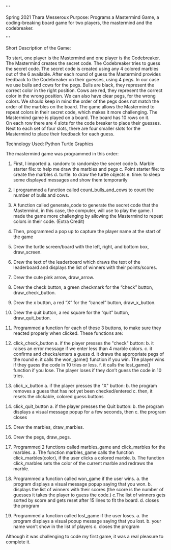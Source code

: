 '''

Spring 2021
Thara Messeroux
Purpose: Programs a Mastermind Game, a coding-breaking board game for two players, 
the mastermind and the codebreaker.

'''

Short Description of the Game:

To start, one player is the Mastermind and one player is the Codebreaker. 
The Mastermind creates the secret code. The Codebreaker tries to guess the secret 
code. The secret code is created using any 4 colored marbles out of the 6 available. 
After each round of guess the Mastermind provides feedback to the Codebreaker 
on their guesses, using 4 pegs. In our case we use bulls and cows for the pegs. 
Bulls are black, they represent the correct color in the right position. 
Cows are red, they represent the correct color in the wrong position. 
We can also have clear pegs, for the wrong colors. We should keep in mind 
the order of the pegs does not match the order of the marbles on the board.
The game allows the Mastermind to repeat colors in their secret code, which
makes it more challenging.
The Mastermind game is played on a board. The board has 10 rows on it.  
On each row there are 4 slots for the code breaker to place their guesses. 
Next to each set of four slots, there are four smaller slots for the Mastermind 
to place their feedback for each guess.

Technology Used: Python Turtle Graphics
 
The mastermind game was programmed in this order:

1. First, I imported 
	a. random: to randomize the secret code
	b. Marble starter file: to help me draw the marbles and pegs
	c. Point starter file: to create the marbles
	d. turtle: to draw the turtle objects
	e. time: to sleep some displayed messages and show them temporarily

2. I programmed a function called count_bulls_and_cows to count the number 
   of bulls and cows.

3. A function called generate_code to generate the secret code that the Mastermind, 
  in this case, the computer, will use to play the game. I made the game more 
  challenging by allowing the Mastermind to repeat colors in their code. (Extra Credit)

4. Then, programmed a pop up to capture the player name at the start of the game

5. Drew the turtle screen/board with the left, right, and bottom box, draw_screen.

6. Drew the text of the leaderboard which draws the text of the leaderboard and displays 
  the list of winners with their points/scores. 

7. Drew the cute pink arrow, draw_arrow. 

8. Drew the check button, a green checkmark for the “check” button, draw_check_button.

9. Drew the x button, a red “X” for the “cancel” button, draw_x_button.

10. Drew the quit button, a red square for the “quit” button, draw_quit_button.

11. Programmed a function for each of these 3 buttons, to make sure they reacted 
    properly when clicked. These functions are:

12. click_check_button
	a. if the player presses the "check" button:
	b. it raises an error message if we enter less than 4 marble colors.
	c. it confirms and checks/enters a guess 
	d. it draws the appropriate pegs of the round
	e. it calls the won_game() function if you win. The player wins if 
	   they guess the code in 10 tries or less. 
	f. it calls the lost_game() function if you lose. The player loses 
           if they don’t guess the code in 10 tries.

13. click_x_button
	a. if the player presses the "X" button:
	b. the program removes a guess that has not yet been checked/entered
	c. then, it resets the clickable, colored guess buttons 

14. click_quit_button
 	a. if the player presses the Quit button:
 	b. the program displays a visual message popup for a few seconds, then
 	c. the program closes

15. Drew the marbles, draw_marbles.

16. Drew the pegs, draw_pegs.

17. Programmed 2 functions called marbles_game and click_marbles for the marbles.
	a. The function marbles_game calls the function click_marbles(color), 
	   if the user clicks a colored marble.
	b. The function click_marbles sets the color of the current marble 
           and redraws the marble.

18. Programmed a function called won_game if the user wins.
	a. the program displays a visual message popup saying that you won.
	b. displays the list of winners with their scores (the score is the number of guesses 
	  it takes the player to guess the code.)
	c.The list of winners gets sorted by score and gets reset after 15 lines to fit the board. 
	d. closes the program 

19. Programmed a function called lost_game if the user loses.
	a. the program displays a visual popup message saying that you lost.
	b. your name won’t show in the list of players
	c. closes the program 

Although it was challenging to code my first game, it was a real pleasure to complete it. 

